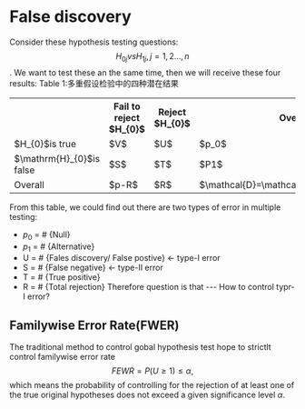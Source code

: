# False discovery
Consider these hypothesis testing questions:
$$H_{0j} vs H_{1j}, j=1,2...,n$$.
We want to test these an the same time, then we will receive these four results:
Table 1:多重假设检验中的四种潜在结果

<table>
	<tbody>
		<tr>
			<th> </th>
			<th>Fail to reject $H_{0}$</th>
			<th>Reject $H_{0}$</th>
			<th>Overall</th>
		</tr>
		<tr>
			<td>$H_{0}$is true</td>
			<td>$V$</td>
			<td>$U$</td>
			<td>$p_0$</td>
		</tr>
		<tr>
			<td>$\mathrm{H}_{0}$is false</td>
			<td>$S$</td>
			<td>$T$</td>
			<td>$P1$</td>
		</tr>
		<tr>
			<td>Overall</td>
			<td>$p-R$</td>
			<td>$R$</td>
			<td>$\mathcal{D}=\mathcal{D}_{0}+\mathcal{L}$</td>
		</tr>
	</tbody>
</table>

From this table, we could find out there are two types of error in multiple testing:
+ $p_0$ = # {Null}
+ $p_1$ = # {Alternative}
+ U = # {Fales discovery/ False postive} $\longleftarrow$ type-I error
+ S = # {False negative} $\longleftarrow$  type-II error
+ T = # {True positive}
+ R = # {Total rejection}
Therefore question is that --- How to control typr-I error?

## Familywise Error Rate(FWER)
The traditional method to control gobal hypothesis test hope to strictlt control familywise error rate
$$FEWR = P(U\geq 1) \leq \alpha,$$
which means the probability of controlling for the rejection of at least one of the true original hypotheses does not exceed a given significance level $\alpha$.
